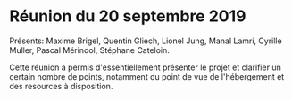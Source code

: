 # Réunion du 20 septembre 2019

Présents: Maxime Brigel, Quentin Gliech, Lionel Jung, Manal Lamri, Cyrille Muller, Pascal Mérindol, Stéphane Cateloin.

Cette réunion a permis d'essentiellement présenter le projet et clarifier un certain nombre de points, notamment du point de vue de l'hébergement et des resources à disposition.
